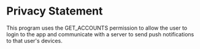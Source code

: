 #  Privacy Statement

This program uses the GET_ACCOUNTS permission to allow the user to
login to the app and communicate with a server to send push notifications to that user's devices.


